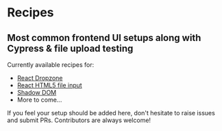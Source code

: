 # Recipes

## Most common frontend UI setups along with Cypress & file upload testing

Currently available recipes for:

- [React Dropzone](./react-dropzone)
- [React HTML5 file input](./react-html5-input)
- [Shadow DOM](./shadow-dom-native)
- More to come...

If you feel your setup should be added here, don't hesitate to raise issues and submit PRs.
Contributors are always welcome!
